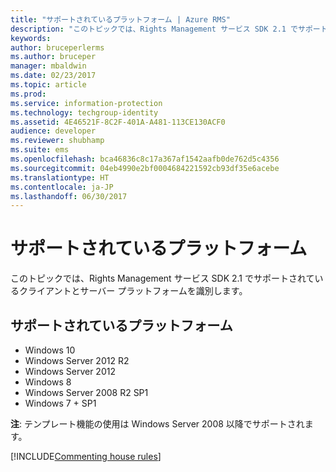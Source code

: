 ```yaml
---
title: "サポートされているプラットフォーム | Azure RMS"
description: "このトピックでは、Rights Management サービス SDK 2.1 でサポートされているクライアントとサーバー プラットフォームを識別します。"
keywords: 
author: bruceperlerms
ms.author: bruceper
manager: mbaldwin
ms.date: 02/23/2017
ms.topic: article
ms.prod: 
ms.service: information-protection
ms.technology: techgroup-identity
ms.assetid: 4E46521F-8C2F-401A-A481-113CE130ACF0
audience: developer
ms.reviewer: shubhamp
ms.suite: ems
ms.openlocfilehash: bca46836c8c17a367af1542aafb0de762d5c4356
ms.sourcegitcommit: 04eb4990e2bf0004684221592cb93df35e6acebe
ms.translationtype: HT
ms.contentlocale: ja-JP
ms.lasthandoff: 06/30/2017
---
```

# <a name="supported-platforms"></a>サポートされているプラットフォーム

このトピックでは、Rights Management サービス SDK 2.1 でサポートされているクライアントとサーバー プラットフォームを識別します。

## <a name="supported-platforms"></a>サポートされているプラットフォーム

-   Windows 10
-   Windows Server 2012 R2
-   Windows Server 2012
-   Windows 8
-   Windows Server 2008 R2 SP1
-   Windows 7 + SP1

**注**: テンプレート機能の使用は Windows Server 2008 以降でサポートされます。


[!INCLUDE[Commenting house rules](../includes/houserules.md)]